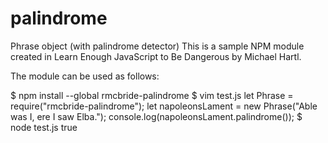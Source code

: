 # palindrome

Phrase object (with palindrome detector)
This is a sample NPM module created in Learn Enough JavaScript to Be Dangerous by Michael Hartl.

The module can be used as follows:

$ npm install --global rmcbride-palindrome
$ vim test.js
let Phrase = require("rmcbride-palindrome");
let napoleonsLament = new Phrase("Able was I, ere I saw Elba.");
console.log(napoleonsLament.palindrome());
$ node test.js
true
